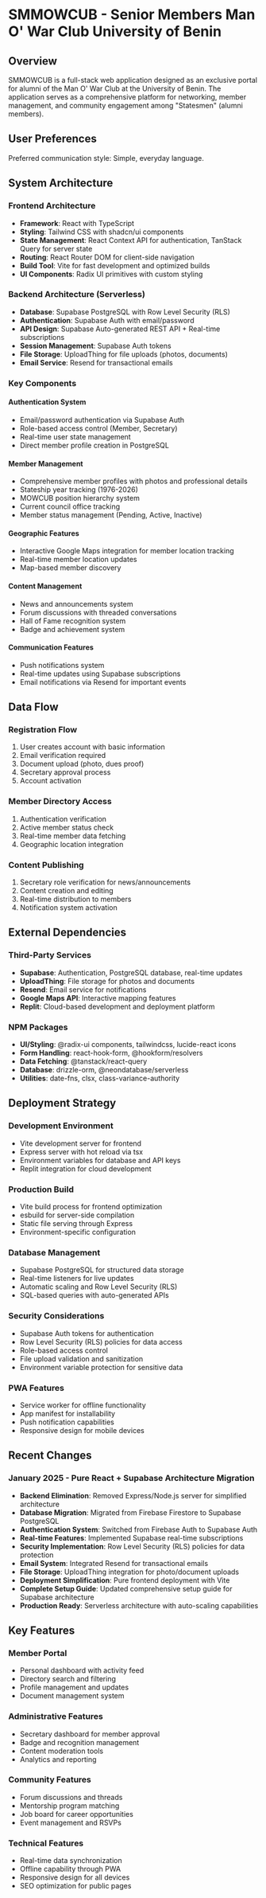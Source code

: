 # SMMOWCUB - Senior Members Man O' War Club University of Benin

## Overview

SMMOWCUB is a full-stack web application designed as an exclusive portal for alumni of the Man O' War Club at the University of Benin. The application serves as a comprehensive platform for networking, member management, and community engagement among "Statesmen" (alumni members).

## User Preferences

Preferred communication style: Simple, everyday language.

## System Architecture

### Frontend Architecture
- **Framework**: React with TypeScript
- **Styling**: Tailwind CSS with shadcn/ui components
- **State Management**: React Context API for authentication, TanStack Query for server state
- **Routing**: React Router DOM for client-side navigation
- **Build Tool**: Vite for fast development and optimized builds
- **UI Components**: Radix UI primitives with custom styling

### Backend Architecture (Serverless)
- **Database**: Supabase PostgreSQL with Row Level Security (RLS)
- **Authentication**: Supabase Auth with email/password
- **API Design**: Supabase Auto-generated REST API + Real-time subscriptions
- **Session Management**: Supabase Auth tokens
- **File Storage**: UploadThing for file uploads (photos, documents)
- **Email Service**: Resend for transactional emails

### Key Components

#### Authentication System
- Email/password authentication via Supabase Auth
- Role-based access control (Member, Secretary)
- Real-time user state management
- Direct member profile creation in PostgreSQL

#### Member Management
- Comprehensive member profiles with photos and professional details
- Stateship year tracking (1976-2026)
- MOWCUB position hierarchy system
- Current council office tracking
- Member status management (Pending, Active, Inactive)

#### Geographic Features
- Interactive Google Maps integration for member location tracking
- Real-time member location updates
- Map-based member discovery

#### Content Management
- News and announcements system
- Forum discussions with threaded conversations
- Hall of Fame recognition system
- Badge and achievement system

#### Communication Features
- Push notifications system
- Real-time updates using Supabase subscriptions
- Email notifications via Resend for important events

## Data Flow

### Registration Flow
1. User creates account with basic information
2. Email verification required
3. Document upload (photo, dues proof)
4. Secretary approval process
5. Account activation

### Member Directory Access
1. Authentication verification
2. Active member status check
3. Real-time member data fetching
4. Geographic location integration

### Content Publishing
1. Secretary role verification for news/announcements
2. Content creation and editing
3. Real-time distribution to members
4. Notification system activation

## External Dependencies

### Third-Party Services
- **Supabase**: Authentication, PostgreSQL database, real-time updates
- **UploadThing**: File storage for photos and documents
- **Resend**: Email service for notifications
- **Google Maps API**: Interactive mapping features
- **Replit**: Cloud-based development and deployment platform

### NPM Packages
- **UI/Styling**: @radix-ui components, tailwindcss, lucide-react icons
- **Form Handling**: react-hook-form, @hookform/resolvers
- **Data Fetching**: @tanstack/react-query
- **Database**: drizzle-orm, @neondatabase/serverless
- **Utilities**: date-fns, clsx, class-variance-authority

## Deployment Strategy

### Development Environment
- Vite development server for frontend
- Express server with hot reload via tsx
- Environment variables for database and API keys
- Replit integration for cloud development

### Production Build
- Vite build process for frontend optimization
- esbuild for server-side compilation
- Static file serving through Express
- Environment-specific configuration

### Database Management
- Supabase PostgreSQL for structured data storage
- Real-time listeners for live updates
- Automatic scaling and Row Level Security (RLS)
- SQL-based queries with auto-generated APIs

### Security Considerations
- Supabase Auth tokens for authentication
- Row Level Security (RLS) policies for data access
- Role-based access control
- File upload validation and sanitization
- Environment variable protection for sensitive data

### PWA Features
- Service worker for offline functionality
- App manifest for installability
- Push notification capabilities
- Responsive design for mobile devices

## Recent Changes

### January 2025 - Pure React + Supabase Architecture Migration
- **Backend Elimination**: Removed Express/Node.js server for simplified architecture
- **Database Migration**: Migrated from Firebase Firestore to Supabase PostgreSQL
- **Authentication System**: Switched from Firebase Auth to Supabase Auth
- **Real-time Features**: Implemented Supabase real-time subscriptions
- **Security Implementation**: Row Level Security (RLS) policies for data protection
- **Email System**: Integrated Resend for transactional emails
- **File Storage**: UploadThing integration for photo/document uploads
- **Deployment Simplification**: Pure frontend deployment with Vite
- **Complete Setup Guide**: Updated comprehensive setup guide for Supabase architecture
- **Production Ready**: Serverless architecture with auto-scaling capabilities

## Key Features

### Member Portal
- Personal dashboard with activity feed
- Directory search and filtering
- Profile management and updates
- Document management system

### Administrative Features
- Secretary dashboard for member approval
- Badge and recognition management
- Content moderation tools
- Analytics and reporting

### Community Features
- Forum discussions and threads
- Mentorship program matching
- Job board for career opportunities
- Event management and RSVPs

### Technical Features
- Real-time data synchronization
- Offline capability through PWA
- Responsive design for all devices
- SEO optimization for public pages